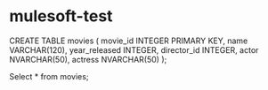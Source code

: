 # mulesoft-test

CREATE TABLE movies ( movie_id INTEGER PRIMARY KEY, 
name VARCHAR(120), 
year_released INTEGER, 
director_id INTEGER, 
actor NVARCHAR(50), 
actress NVARCHAR(50) );

Select * from movies;
